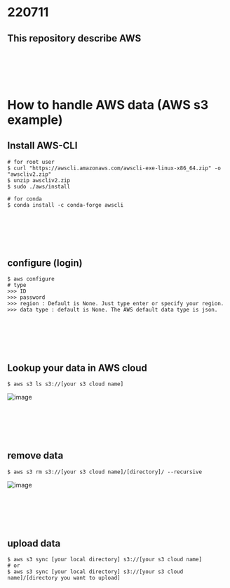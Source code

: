# 220711
## This repository describe AWS

### <br/><br/><br/> 

# How to handle AWS data (AWS s3 example)
## Install AWS-CLI
```
# for root user
$ curl "https://awscli.amazonaws.com/awscli-exe-linux-x86_64.zip" -o "awscliv2.zip"
$ unzip awscliv2.zip
$ sudo ./aws/install

# for conda
$ conda install -c conda-forge awscli
```

### <br/><br/><br/>

## configure (login)
```
$ aws configure
# type
>>> ID
>>> password
>>> region : Default is None. Just type enter or specify your region.
>>> data type : default is None. The AWS default data type is json.
```

### <br/><br/><br/>

## Lookup your data in AWS cloud
```
$ aws s3 ls s3://[your s3 cloud name]
```
![image](https://user-images.githubusercontent.com/62974484/178195751-f3c26942-6af2-481a-8c95-086b7f7cc87f.png)

### <br/><br/><br/>

## remove data
```
$ aws s3 rm s3://[your s3 cloud name]/[directory]/ --recursive
```
![image](https://user-images.githubusercontent.com/62974484/178195889-7db433f0-9b9c-4a2e-8a4f-6104ec8109e3.png)

### <br/><br/><br/>

## upload data
```
$ aws s3 sync [your local directory] s3://[your s3 cloud name]
# or 
$ aws s3 sync [your local directory] s3://[your s3 cloud name]/[directory you want to upload]
```
